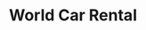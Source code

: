 ---
layout: info
type: Standard
title: World Car Rental
logo: placeholder
phone: "26515"
ratings:
description: Located in Nambatu between UN Joint Head Quaters and ABM
email:
---